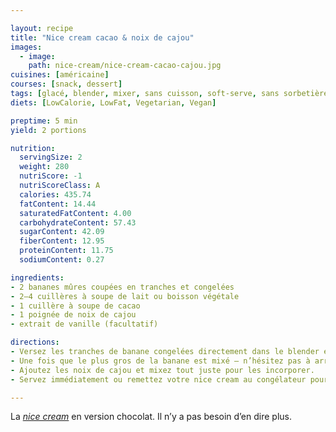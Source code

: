 ```yaml
---

layout: recipe
title: "Nice cream cacao & noix de cajou"
images:
  - image:
    path: nice-cream/nice-cream-cacao-cajou.jpg
cuisines: [américaine]
courses: [snack, dessert]
tags: [glacé, blender, mixer, sans cuisson, soft-serve, sans sorbetière]
diets: [LowCalorie, LowFat, Vegetarian, Vegan]

preptime: 5 min
yield: 2 portions

nutrition:
  servingSize: 2
  weight: 280
  nutriScore: -1
  nutriScoreClass: A
  calories: 435.74
  fatContent: 14.44
  saturatedFatContent: 4.00
  carbohydrateContent: 57.43
  sugarContent: 42.09
  fiberContent: 12.95
  proteinContent: 11.75
  sodiumContent: 0.27

ingredients:
- 2 bananes mûres coupées en tranches et congelées
- 2–4 cuillères à soupe de lait ou boisson végétale
- 1 cuillère à soupe de cacao
- 1 poignée de noix de cajou
- extrait de vanille (facultatif)

directions:
- Versez les tranches de banane congelées directement dans le blender et commencez à mixer. Il faut que votre blender puisse tourner à haute vitesse ou, à défaut, dispose d’une fonction pour piller la glace.
- Une fois que le plus gros de la banane est mixé – n’hésitez pas à arrêter le blender pour racler les bords –, ajoutez le cacao amer en poudre et du lait/boisson végétale cuillère à soupe par cuillère à soupe.
- Ajoutez les noix de cajou et mixez tout juste pour les incorporer.
- Servez immédiatement ou remettez votre nice cream au congélateur pour 1 heure.

---
```


La [<i lang="en">nice cream</i>](nice-cream.html) en version chocolat. Il n’y a pas besoin d’en dire plus.